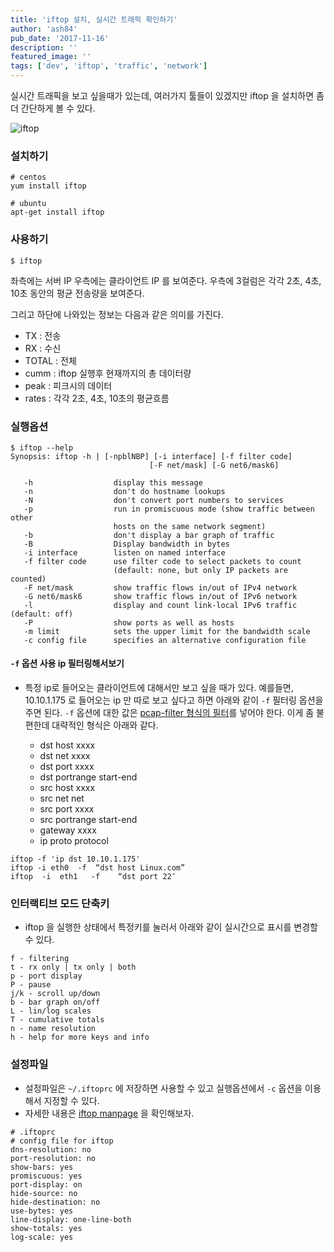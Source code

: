 ```yaml
---
title: 'iftop 설치, 실시간 트래픽 확인하기'
author: 'ash84'
pub_date: '2017-11-16'
description: ''
featured_image: ''
tags: ['dev', 'iftop', 'traffic', 'network']
---
```


실시간 트래픽을 보고 싶을때가 있는데, 여러가지 툴들이 있겠지만 iftop 을 설치하면 좀 더 간단하게 볼 수 있다. 

![iftop](https://farm5.staticflickr.com/4553/38383480446_08b68be12e_b.jpg)
### 설치하기 

```
# centos
yum install iftop
```
```
# ubuntu
apt-get install iftop
```

### 사용하기 

```
$ iftop
```


좌측에는 서버 IP 우측에는 클라이언트 IP 를 보여준다. 우측에 3컬럼은 각각 2초, 4초, 10초 동안의 평균 전송량을 보여준다. 

그리고 하단에 나와있는 정보는 다음과 같은 의미를 가진다. 

- TX : 전송 
- RX : 수신
- TOTAL : 전체 
- cumm : iftop 실행후 현재까지의 총 데이터량
- peak : 피크시의 데이터 
- rates : 각각 2초, 4초, 10초의 평균흐름 

### 실행옵션 

```
$ iftop --help 
Synopsis: iftop -h | [-npblNBP] [-i interface] [-f filter code]
                               [-F net/mask] [-G net6/mask6]

   -h                  display this message
   -n                  don't do hostname lookups
   -N                  don't convert port numbers to services
   -p                  run in promiscuous mode (show traffic between other
                       hosts on the same network segment)
   -b                  don't display a bar graph of traffic
   -B                  Display bandwidth in bytes
   -i interface        listen on named interface
   -f filter code      use filter code to select packets to count
                       (default: none, but only IP packets are counted)
   -F net/mask         show traffic flows in/out of IPv4 network
   -G net6/mask6       show traffic flows in/out of IPv6 network
   -l                  display and count link-local IPv6 traffic (default: off)
   -P                  show ports as well as hosts
   -m limit            sets the upper limit for the bandwidth scale
   -c config file      specifies an alternative configuration file
```


#### `-f` 옵션 사용 ip 필터링해서보기 

- 특정 ip로 들어오는 클라이언트에 대해서만 보고 싶을 때가 있다. 예를들면, 10.10.1.175 로 들어오는 ip 만 따로 보고 싶다고 하면 아래와 같이 `-f` 필터링 옵션을 주면 된다. `-f` 옵션에 대한 값은 [pcap-filter 형식의 필터](http://www.manpagez.com/man/7/pcap-filter/)를 넣어야 한다. 이게 좀 불편한데 대략적인 형식은 아래와 같다. 

  - dst host xxxx	
  - dst net xxxx	
  - dst port xxxx	
  - dst portrange start-end	
  - src host xxxx
  - src net net
  - src port xxxx
  - src portrange start-end
  - gateway xxxx
  - ip proto protocol


```
iftop -f 'ip dst 10.10.1.175'
iftop -i eth0  -f  “dst host Linux.com”
iftop  -i  eth1   -f    “dst port 22″
```


### 인터랙티브 모드 단축키 

- iftop 을 실행한 상태에서 특정키를 눌러서 아래와 같이 실시간으로 표시를 변경할 수 있다. 

```
f - filtering 
t - rx only | tx only | both
p - port display
P - pause
j/k - scroll up/down
b - bar graph on/off
L - lin/log scales
T - cumulative totals
n - name resolution
h - help for more keys and info
```

### 설정파일 

- 설정파일은 `~/.iftoprc` 에 저장하면 사용할 수 있고 실행옵션에서 `-c` 옵션을 이용해서 지정할 수 있다. 
- 자세한 내용은 [iftop manpage](https://linux.die.net/man/8/iftop) 을 확인해보자. 
```
# .iftoprc
# config file for iftop
dns-resolution: no
port-resolution: no
show-bars: yes
promiscuous: yes
port-display: on
hide-source: no
hide-destination: no
use-bytes: yes
line-display: one-line-both
show-totals: yes
log-scale: yes
```


